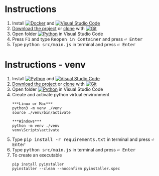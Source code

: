 # Instructions

1. Install [![Docker](https://img.shields.io/badge/docker-%230db7ed.svg?logo=docker&logoColor=white)](https://docs.docker.com/get-docker/ "Download Docker") and [![Visual Studio Code](https://img.shields.io/badge/Visual%20Studio%20Code-0078d7.svg?logo=visual-studio-code&logoColor=white)](https://code.visualstudio.com/download "Download Visual Studio Code")
2. [Download the project](https://github.com/bilguun-zorigt/mongolbank-rate-scraper-in-different-programming-languages/archive/refs/heads/main.zip) or [clone](https://github.com/bilguun-zorigt/mongolbank-rate-scraper-in-different-programming-languages.git) with [![Git](https://img.shields.io/badge/git-%23F05033.svg?logo=git&logoColor=white)](https://git-scm.com/downloads "Download Git")
3. Open folder [![Python](https://img.shields.io/badge/python-3670A0?logo=python&logoColor=white)](https://www.python.org/downloads/ "Download Python") in Visual Studio Code
4. Press <kbd>F1</kbd> and type <kbd>Reopen in Container</kbd> and press <kbd>⏎ Enter</kbd>
5. Type <kbd>python src/main.js</kbd> in terminal and press <kbd>⏎ Enter</kbd>

<!-- https://github.com/Ileriayo/markdown-badges -->

# Instructions - venv

1. Install [![Python](https://img.shields.io/badge/python-3670A0?logo=python&logoColor=white)](https://www.python.org/downloads/ "Download Python") and [![Visual Studio Code](https://img.shields.io/badge/Visual%20Studio%20Code-0078d7.svg?logo=visual-studio-code&logoColor=white)](https://code.visualstudio.com/download "Download Visual Studio Code")
2. [Download the project](https://github.com/bilguun-zorigt/mongolbank-rate-scraper-in-different-programming-languages/archive/refs/heads/main.zip) or [clone](https://github.com/bilguun-zorigt/mongolbank-rate-scraper-in-different-programming-languages.git) with [![Git](https://img.shields.io/badge/git-%23F05033.svg?logo=git&logoColor=white)](https://git-scm.com/downloads "Download Git")
3. Open folder [![Python](https://img.shields.io/badge/python-3670A0?logo=python&logoColor=white)](https://www.python.org/downloads/ "Download Python") in Visual Studio Code
4. Create and activate python virtual environment
    ```
    ***Linux or Mac***
    python3 -m venv ./venv
    source ./venv/bin/activate 

    ***Windows***
    python -m venv ./venv
    venv\Scripts\activate
    ```
5. Type <kbd>pip install -r requirements.txt</kbd> in terminal and press <kbd>⏎ Enter</kbd>
6. Type <kbd>python src/main.js</kbd> in terminal and press <kbd>⏎ Enter</kbd>
7. To create an executable
    ```
    pip install pyinstaller
    pyinstaller --clean --noconfirm pyinstaller.spec 
    ```
